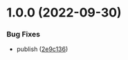 # 1.0.0 (2022-09-30)


### Bug Fixes

* publish ([2e9c136](https://gitlab.kilic.dev/libraries/go-broadcaster/commit/2e9c136b573ae65c1c35bc2d89f8219cee053fb3))
